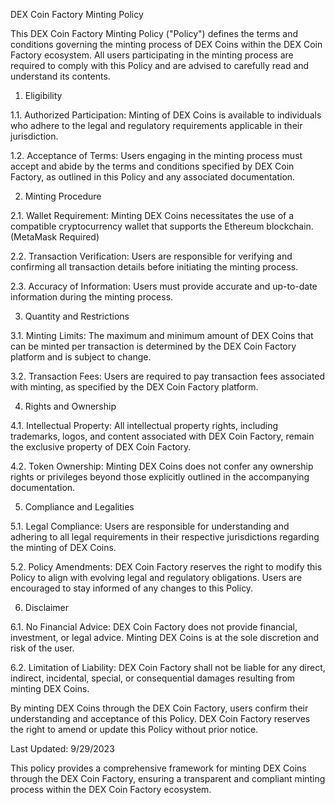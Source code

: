 DEX Coin Factory Minting Policy

This DEX Coin Factory Minting Policy ("Policy") defines the terms and conditions governing the minting process of DEX Coins within the DEX Coin Factory ecosystem. All users participating in the minting process are required to comply with this Policy and are advised to carefully read and understand its contents.

1. Eligibility

1.1. Authorized Participation: Minting of DEX Coins is available to individuals who adhere to the legal and regulatory requirements applicable in their jurisdiction.

1.2. Acceptance of Terms: Users engaging in the minting process must accept and abide by the terms and conditions specified by DEX Coin Factory, as outlined in this Policy and any associated documentation.

2. Minting Procedure

2.1. Wallet Requirement: Minting DEX Coins necessitates the use of a compatible cryptocurrency wallet that supports the Ethereum blockchain.(MetaMask Required)

2.2. Transaction Verification: Users are responsible for verifying and confirming all transaction details before initiating the minting process.

2.3. Accuracy of Information: Users must provide accurate and up-to-date information during the minting process.

3. Quantity and Restrictions

3.1. Minting Limits: The maximum and minimum amount of DEX Coins that can be minted per transaction is determined by the DEX Coin Factory platform and is subject to change.

3.2. Transaction Fees: Users are required to pay transaction fees associated with minting, as specified by the DEX Coin Factory platform.

4. Rights and Ownership

4.1. Intellectual Property: All intellectual property rights, including trademarks, logos, and content associated with DEX Coin Factory, remain the exclusive property of DEX Coin Factory.

4.2. Token Ownership: Minting DEX Coins does not confer any ownership rights or privileges beyond those explicitly outlined in the accompanying documentation.

5. Compliance and Legalities

5.1. Legal Compliance: Users are responsible for understanding and adhering to all legal requirements in their respective jurisdictions regarding the minting of DEX Coins.

5.2. Policy Amendments: DEX Coin Factory reserves the right to modify this Policy to align with evolving legal and regulatory obligations. Users are encouraged to stay informed of any changes to this Policy.

6. Disclaimer

6.1. No Financial Advice: DEX Coin Factory does not provide financial, investment, or legal advice. Minting DEX Coins is at the sole discretion and risk of the user.

6.2. Limitation of Liability: DEX Coin Factory shall not be liable for any direct, indirect, incidental, special, or consequential damages resulting from minting DEX Coins.

By minting DEX Coins through the DEX Coin Factory, users confirm their understanding and acceptance of this Policy. DEX Coin Factory reserves the right to amend or update this Policy without prior notice.

Last Updated: 9/29/2023

This policy provides a comprehensive framework for minting DEX Coins through the DEX Coin Factory, ensuring a transparent and compliant minting process within the DEX Coin Factory ecosystem.
